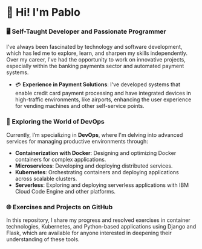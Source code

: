 # 👋 Hi! I'm Pablo

### 🖥️ Self-Taught Developer and Passionate Programmer

I've always been fascinated by technology and software development, which has led me to explore, learn, and sharpen my skills independently. Over my career, I've had the opportunity to work on innovative projects, especially within the banking payments sector and automated payment systems.

- 💳 **Experience in Payment Solutions**: I've developed systems that enable credit card payment processing and have integrated devices in high-traffic environments, like airports, enhancing the user experience for vending machines and other self-service points.
  
### 🚀 Exploring the World of DevOps

Currently, I’m specializing in **DevOps**, where I'm delving into advanced services for managing productive environments through:
- **Containerization with Docker**: Designing and optimizing Docker containers for complex applications.
- **Microservices**: Developing and deploying distributed services.
- **Kubernetes**: Orchestrating containers and deploying applications across scalable clusters.
- **Serverless**: Exploring and deploying serverless applications with IBM Cloud Code Engine and other platforms.

### 🌐 Exercises and Projects on GitHub

In this repository, I share my progress and resolved exercises in container technologies, Kubernetes, and Python-based applications using Django and Flask, which are available for anyone interested in deepening their understanding of these tools.

